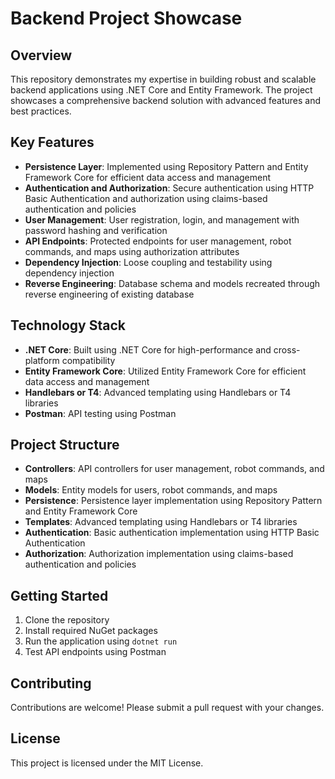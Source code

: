 # Backend Project Showcase

## Overview

This repository demonstrates my expertise in building robust and scalable backend applications using .NET Core and Entity Framework. The project showcases a comprehensive backend solution with advanced features and best practices.

## Key Features

* **Persistence Layer**: Implemented using Repository Pattern and Entity Framework Core for efficient data access and management
* **Authentication and Authorization**: Secure authentication using HTTP Basic Authentication and authorization using claims-based authentication and policies
* **User Management**: User registration, login, and management with password hashing and verification
* **API Endpoints**: Protected endpoints for user management, robot commands, and maps using authorization attributes
* **Dependency Injection**: Loose coupling and testability using dependency injection
* **Reverse Engineering**: Database schema and models recreated through reverse engineering of existing database

## Technology Stack

* **.NET Core**: Built using .NET Core for high-performance and cross-platform compatibility
* **Entity Framework Core**: Utilized Entity Framework Core for efficient data access and management
* **Handlebars or T4**: Advanced templating using Handlebars or T4 libraries
* **Postman**: API testing using Postman

## Project Structure

* **Controllers**: API controllers for user management, robot commands, and maps
* **Models**: Entity models for users, robot commands, and maps
* **Persistence**: Persistence layer implementation using Repository Pattern and Entity Framework Core
* **Templates**: Advanced templating using Handlebars or T4 libraries
* **Authentication**: Basic authentication implementation using HTTP Basic Authentication
* **Authorization**: Authorization implementation using claims-based authentication and policies

## Getting Started

1. Clone the repository
2. Install required NuGet packages
3. Run the application using `dotnet run`
4. Test API endpoints using Postman

## Contributing

Contributions are welcome! Please submit a pull request with your changes.

## License

This project is licensed under the MIT License.
